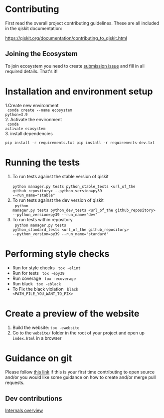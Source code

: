 # Contributing

First read the overall project contributing guidelines. These are all
included in the qiskit documentation:

https://qiskit.org/documentation/contributing_to_qiskit.html

## Joining the Ecosystem
To join ecosystem you need to create 
[submission issue](https://github.com/qiskit-community/ecosystem/issues/new?labels=&template=submission.yml&title=%5BSubmission%5D%3A+) 
and fill in all required details. That's it!


# Installation and environment setup 
1.Create new environment   <br/>
<code> conda create --name ecosystem python=3.9  </code> <br/> 
2. Activate the environment  <br/>
<code> conda activate ecosystem  </code> <br/> 
3. install dependencies  <br/>
<code>
pip install -r requirements.txt
pip install -r requirements-dev.txt
</code> 


# Running the tests
1. To run tests against the stable version of qiskit  <br/>
<code> python manager.py tests python_stable_tests <url_of_the github_repository> --python_version=py39 --run_name="stable"</code>
2. To run tests against the dev version of qiskit  <br/>
<code> python manager.py  tests python_dev_tests  <url_of_the github_repository> --python_version=py39 --run_name="dev"</code>
3. To run tests within repository  <br/>
<code> python manager.py tests python_standard_tests <url_of_the github_repository> --python_version=py39 --run_name="standard"</code>

# Performing style checks
- Run for style checks 
  <code> tox -elint </code>
- Run for tests 
  <code> tox -epy39 </code>
- Run coverage 
  <code> tox -ecoverage </code>
- Run black 
   <code> tox -eblack </code>
- To Fix the black violation  <code> black <PATH_FILE_YOU_WANT_TO_FIX> </code>

# Create a preview of the website
1. Build the website: `tox -ewebsite`
2. Go to the `website/` folder in the root of your project and open up `index.html` in a browser

# Guidance on git
Please follow [this link](./docs/git-guidance.md) if this is your first time contributing to open source and/or you would like some guidance on how to create and/or merge
pull requests.
        

## Dev contributions
[Internals overview](./docs/project_overview.md)
